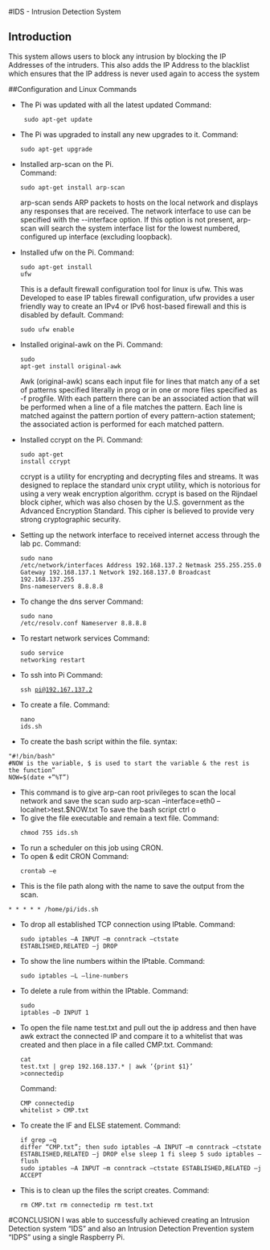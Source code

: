 #IDS - Intrusion Detection System 

## Introduction
This system allows users to block any intrusion by blocking the IP Addresses of the intruders. This also adds the IP Address to the blacklist which ensures that the IP address is never used again to access the system

##Configuration and Linux Commands

* The Pi was updated with all the latest updated
  Command: <pre><code> sudo apt-get update </code></pre>
 
* The Pi was upgraded to install any new upgrades to it.
  Command: <pre><code>sudo apt-get upgrade </code></pre>
* Installed arp-scan on the Pi.  
Command: <pre><code>sudo apt-get install arp-scan </code></pre>
arp-scan sends  ARP packets to hosts on the local network and displays any responses that are received. The network interface to use can be specified with the --interface option. If this option is not present, arp-scan will search the system interface list for the lowest numbered, configured up interface (excluding loopback).
* Installed ufw on the Pi.
Command: <pre><code>sudo apt-get install ufw </code></pre>
This is a default firewall configuration tool for linux is ufw. This was Developed to ease IP tables firewall configuration, ufw provides a user friendly way to create an IPv4 or IPv6 host-based firewall and this is disabled by default.
Command: <pre><code>sudo ufw enable </code></pre>
* Installed original-awk on the Pi.
Command: <pre><code>sudo apt-get install original-awk </code></pre>
Awk (original-awk) scans each input file for lines that match any of a set of patterns specified literally in prog or in one or more files specified as -f progfile. With each pattern there can be an associated action that will be performed when a line of a file matches the pattern. Each line is matched against the pattern portion of every pattern-action statement; the associated action is performed for each matched pattern.
* Installed ccrypt on the Pi.
Command: <pre><code>sudo apt-get install ccrypt </code></pre>
ccrypt is a utility for encrypting and decrypting files and streams. It was designed to replace the standard unix crypt utility, which is notorious for using a very weak encryption algorithm. ccrypt is based on the Rijndael block cipher, which was also chosen by the U.S. government as the Advanced Encryption Standard. This cipher is believed to provide very strong cryptographic security.

* Setting up the network interface to received internet access through the lab pc.
Command: <pre><code>sudo nano /etc/network/interfaces
Address 192.168.137.2
Netmask 255.255.255.0
Gateway 192.168.137.1
Network 192.168.137.0
Broadcast 192.168.137.255
Dns-nameservers 8.8.8.8
</code></pre>
* To change the dns server
Command: <pre><code>sudo nano /etc/resolv.conf
Nameserver 8.8.8.8 </code></pre>
* To restart network services
Command: <pre><code>sudo service networking restart</code></pre>
* To ssh into Pi
Command: <pre><code>ssh pi@192.167.137.2</code></pre>
* To create a file.
Command: <pre><code>nano ids.sh</code></pre>
* To create the bash script within the file.
syntax: 
<pre><code>"#!/bin/bash"
#NOW is the variable, $ is used to start the variable & the rest is the function”
NOW=$(date +”%T”) </code></pre>
* This command is to give arp-can root privileges to scan the local network and save the scan
sudo arp-scan –interface=eth0 –localnet>test.$NOW.txt
To save the bash script
ctrl o 
* To give the file executable and remain a text file.
Command: <pre><code>chmod 755 ids.sh</code></pre>
* To run a scheduler on this job using CRON.
* To open & edit CRON
Command: <pre><code>crontab –e </code></pre>
* This is the file path along with the name to save the output from the scan.
<pre><code>* * * * * /home/pi/ids.sh</code></pre>
* To drop all established TCP connection using IPtable.
Command: <pre><code>sudo iptables –A INPUT –m conntrack –ctstate ESTABLISHED,RELATED –j DROP</code></pre>
* To show the line numbers within the IPtable.
Command: <pre><code>sudo iptables –L –line-numbers</code></pre>
* To delete a rule from within the IPtable.
Command: <pre><code>sudo iptables –D INPUT 1</code></pre>
* To open the file name test.txt and pull out the ip address and then have awk extract the connected IP and compare it to a whitelist that was created and then place in a file called CMP.txt.
Command: <pre><code>cat test.txt | grep 192.168.137.* | awk ‘{print $1}’ >connectedip</code></pre>
Command: <pre><code>CMP connectedip whitelist > CMP.txt</code></pre>
* To create the IF and ELSE statement.
Command: <pre><code>if grep –q differ “CMP.txt”;
	      then 
	     sudo iptables –A INPUT –m conntrack –ctstate ESTABLISHED,RELATED –j DROP
	    else
 	   sleep 1
	  fi
	 sleep 5
sudo iptables –flush
sudo iptables –A INPUT –m conntrack –ctstate ESTABLISHED,RELATED –j ACCEPT</code></pre>
* This is to clean up the files the script creates.
Command: <pre><code>rm CMP.txt
      rm connectedip
      rm test.txt</code></pre>

<!--#PHASE TEST & IDS/IPS

As mention and shown with all the commands in phase 2 how I have configured the IDS and IPS into phases as I learnt each bit of information and complied to make it successful.
<li> I first learnt how to write a basic bash script and make it executable. </li>
2. How to use arp-scan to scan my local network and save the results to a file.
3. How to use CRON to automate and schedule this script.
4. How to create a white list to have IP address or MAC address for later use.
5. How to use CAT to open the save scan and then use GREP to pull IP address line with the use of AWK to pull the IPaddress which is then saved to a file named connectedip.
6. I then use CMP command to compare the connectedip to the whitelist and save the results to a file call CMP.txt
7. This is the final step where I used the IF and ELSE statement to allow all TCP connections IF the connectedip is in the whitelist ELSE drop the connectedip if DIFFER from the whitelist.
8. In this section I then use a command to FLUSH all iptable rules after 5 seconds to allow TCP connections.
All these steps are automated and the actual commands are in PHASE 2 for verification. -->

#CONCLUSION
I was able to successfully achieved creating an Intrusion Detection system “IDS” and also an Intrusion Detection Prevention system “IDPS” using a single Raspberry Pi.  
